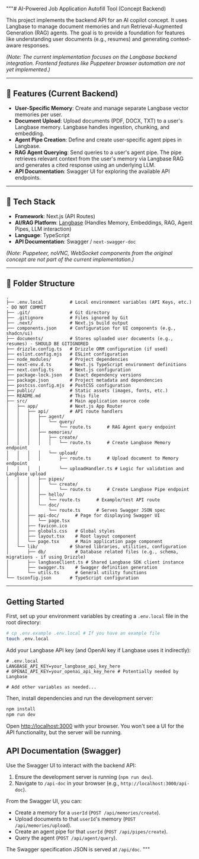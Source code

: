 """# AI-Powered Job Application Autofill Tool (Concept Backend)

This project implements the backend API for an AI copilot concept. It uses Langbase to manage document memories and run Retrieval-Augmented Generation (RAG) agents. The goal is to provide a foundation for features like understanding user documents (e.g., resumes) and generating context-aware responses.

*(Note: The current implementation focuses on the Langbase backend integration. Frontend features like Puppeteer browser automation are not yet implemented.)*

---

## 🎯 Features (Current Backend)

- **User-Specific Memory**: Create and manage separate Langbase vector memories per user.
- **Document Upload**: Upload documents (PDF, DOCX, TXT) to a user's Langbase memory. Langbase handles ingestion, chunking, and embedding.
- **Agent Pipe Creation**: Define and create user-specific agent pipes in Langbase.
- **RAG Agent Querying**: Send queries to a user's agent pipe. The pipe retrieves relevant context from the user's memory via Langbase RAG and generates a cited response using an underlying LLM.
- **API Documentation**: Swagger UI for exploring the available API endpoints.

---

## 🧱 Tech Stack

- **Framework**: Next.js (API Routes)
- **AI/RAG Platform**: [Langbase](https://langbase.com/) (Handles Memory, Embeddings, RAG, Agent Pipes, LLM interaction)
- **Language**: TypeScript
- **API Documentation**: Swagger / `next-swagger-doc`

*(Note: Puppeteer, noVNC, WebSocket components from the original concept are not part of the current implementation.)*

---

## 📁 Folder Structure

```
.
├── .env.local          # Local environment variables (API Keys, etc.) - DO NOT COMMIT
├── .git/               # Git directory
├── .gitignore          # Files ignored by Git
├── .next/              # Next.js build output
├── components.json     # Configuration for UI components (e.g., shadcn/ui)
├── documents/          # Stores uploaded user documents (e.g., resumes) - SHOULD BE GITIGNORED
├── drizzle.config.ts   # Drizzle ORM configuration (if used)
├── eslint.config.mjs   # ESLint configuration
├── node_modules/       # Project dependencies
├── next-env.d.ts       # Next.js TypeScript environment definitions
├── next.config.ts      # Next.js configuration
├── package-lock.json   # Exact dependency versions
├── package.json        # Project metadata and dependencies
├── postcss.config.mjs  # PostCSS configuration
├── public/             # Static assets (images, fonts, etc.)
├── README.md           # This file
├── src/                # Main application source code
│   ├── app/            # Next.js App Router
│   │   ├── api/        # API route handlers
│   │   │   ├── agent/
│   │   │   │   └── query/
│   │   │   │       └── route.ts      # RAG Agent query endpoint
│   │   │   ├── memories/
│   │   │   │   ├── create/
│   │   │   │   │   └── route.ts      # Create Langbase Memory endpoint
│   │   │   │   └── upload/
│   │   │   │       ├── route.ts      # Upload document to Memory endpoint
│   │   │   │       └── uploadHandler.ts # Logic for validation and Langbase upload
│   │   │   ├── pipes/
│   │   │   │   └── create/
│   │   │   │       └── route.ts      # Create Langbase Pipe endpoint
│   │   │   ├── hello/
│   │   │   │   └── route.ts      # Example/test API route
│   │   │   └── doc/
│   │   │       └── route.ts      # Serves Swagger JSON spec
│   │   ├── api-doc/      # Page for displaying Swagger UI
│   │   │   └── page.tsx
│   │   ├── favicon.ico
│   │   ├── globals.css   # Global styles
│   │   ├── layout.tsx    # Root layout component
│   │   └── page.tsx      # Main application page component
│   └── lib/            # Shared libraries, utilities, configuration
│       ├── db/           # Database related files (e.g., schema, migrations - if using Drizzle)
│       ├── langbaseClient.ts # Shared Langbase SDK client instance
│       ├── swagger.ts    # Swagger definition generation
│       └── utils.ts      # General utility functions
└── tsconfig.json       # TypeScript configuration
```

---

## Getting Started

First, set up your environment variables by creating a `.env.local` file in the root directory:

```bash
# cp .env.example .env.local # If you have an example file
touch .env.local
```

Add your Langbase API key (and OpenAI key if Langbase uses it indirectly):

```dotenv
# .env.local
LANGBASE_API_KEY=your_langbase_api_key_here
# OPENAI_API_KEY=your_openai_api_key_here # Potentially needed by Langbase

# Add other variables as needed...
```

Then, install dependencies and run the development server:

```bash
npm install
npm run dev
```

Open [http://localhost:3000](http://localhost:3000) with your browser. You won't see a UI for the API functionality, but the server will be running.

## API Documentation (Swagger)

Use the Swagger UI to interact with the backend API:

1.  Ensure the development server is running (`npm run dev`).
2.  Navigate to `/api-doc` in your browser (e.g., `http://localhost:3000/api-doc`).

From the Swagger UI, you can:
- Create a memory for a `userId` (`POST /api/memories/create`).
- Upload documents to that `userId`'s memory (`POST /api/memories/upload`).
- Create an agent pipe for that `userId` (`POST /api/pipes/create`).
- Query the agent (`POST /api/agent/query`).

The Swagger specification JSON is served at `/api/doc`.
"""
